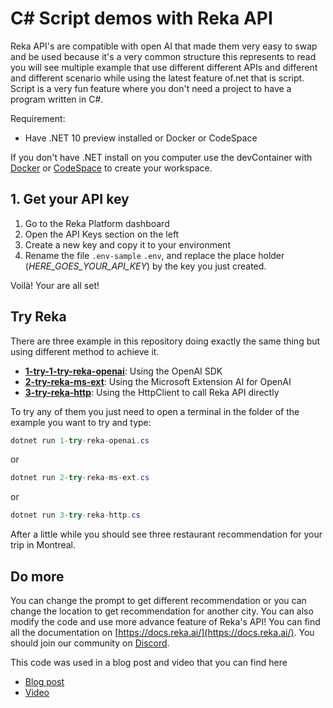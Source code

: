 # C# Script demos with Reka API

Reka API's are compatible with open AI that made them very easy to swap and be used because it's a very common structure this represents to read you will see multiple example that use different different APIs and different and different scenario while using the latest feature of.net that is script. Script is a very fun feature where you don't need a project to have a program written in C#.

Requirement:

- Have .NET 10 preview installed or Docker or CodeSpace

If you don't have .NET install on you computer use the devContainer with [Docker](https://code.visualstudio.com/docs/devcontainers/tutorial) or [CodeSpace](https://docs.github.com/en/codespaces/quickstart) to create your workspace.

## 1. Get your API key

1) Go to the Reka Platform dashboard
2) Open the API Keys section on the left
3) Create a new key and copy it to your environment
4) Rename the file `.env-sample` `.env`, and replace the place holder (*HERE_GOES_YOUR_API_KEY*) by the key you just created.

Voilà! Your are all set!

## Try Reka

There are three example in this repository doing exactly the same thing but using different method to achieve it.

- **[1-try-1-try-reka-openai](./1-try-reka-openai.cs)**: Using the OpenAI SDK
- **[2-try-reka-ms-ext](./2-try-reka-ms-ext.cs)**: Using the Microsoft Extension AI for OpenAI
- **[3-try-reka-http](./3-try-reka-http.cs)**: Using the HttpClient to call Reka API directly

To try any of them you just need to open a terminal in the folder of the example you want to try and type:

```csharp
dotnet run 1-try-reka-openai.cs
```

or

```csharp
dotnet run 2-try-reka-ms-ext.cs
```

or

```csharp
dotnet run 3-try-reka-http.cs
```

After a little while you should see three restaurant recommendation for your trip in Montreal.

## Do more

You can change the prompt to get different recommendation or you can change the location to get recommendation for another city. You can also modify the code and use more advance feature of Reka's API! You can find all the documentation on [https://docs.reka.ai/](https://docs.reka.ai/). You should join our community on [Discord](https://discord.com/invite/MTRJEBvH).

This code was used in a blog post and video that you can find here

- [Blog post](#)
- [Video](#)


